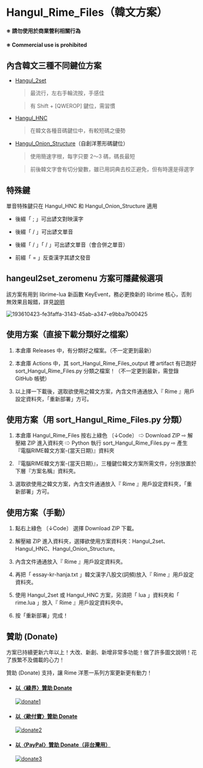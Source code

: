 # Hangul_Rime_Files（韓文方案）

#### ※ 請勿使用於商業營利相關行為
#### ※ Commercial use is prohibited

## 內含韓文三種不同鍵位方案

- [Hangul_2set](https://github.com/oniondelta/Hangul_Rime_Files/blob/main/Hangul_2set/README.md)

  > 最流行，左右手輪流按，手感佳

  > 有 Shift + [QWEROP] 鍵位，需習慣
  
- [Hangul_HNC](https://github.com/oniondelta/Hangul_Rime_Files/blob/main/Hangul_HNC/README.md)

  > 在韓文各種音碼鍵位中，有較短碼之優勢

- [Hangul_Onion_Structure](https://github.com/oniondelta/Hangul_Rime_Files/blob/main/Hangul_Onion_Structure/README.md)（自創洋蔥形碼鍵位）

  > 使用簡速字根，每字只要 2～3 碼，碼長最短

  > 前後韓文字會有切分變數，雖已用詞典去校正避免，但有時還是得選字


## 特殊鍵

單音特殊鍵只在 Hangul_HNC 和 Hangul_Onion_Structure 適用

- 後綴「 ; 」可出諺文對映漢字

- 後綴「 / 」可出諺文單音

- 後綴「 / 」「 / 」可出諺文單音（會合併之單音）

- 前綴「 = 」反查漢字其諺文發音


## hangeul2set_zeromenu 方案可隱藏候選項

該方案有用到 librime-lua 新函數 KeyEvent，務必更換新的 librime 核心，否則無效果且報錯，詳見[說明](https://github.com/oniondelta/Onion_Rime_Files/wiki/%E6%8E%A8%E8%96%A6-Rime-%E4%B8%BB%E7%A8%8B%E5%BC%8F%E5%AE%89%E8%A3%9D%E4%B9%8B%E7%89%88%E6%9C%AC%E5%92%8C%E6%96%B9%E6%B3%95) 

![193610423-fe3faffa-3143-45ab-a347-e9bba7b00425](https://user-images.githubusercontent.com/54584047/203571115-e429b0c6-5714-4456-95fa-a9667e3deec0.gif)


## 使用方案（直接下載分類好之檔案）

1. 本倉庫 Releases 中，有分類好之檔案。（不一定更到最新）

2. 本倉庫 Actions 中，其 sort_Hangul_Rime_Files_output 裡 artifact 有已跑好 sort_Hangul_Rime_Files.py 分類之檔案！（不一定更到最新，需登錄 GitHub 帳號）

3. 以上擇一下載後，選取欲使用之韓文方案，內含文件通通放入『 Rime 』用戶設定資料夾，「重新部署」方可。


## 使用方案（用 sort_Hangul_Rime_Files.py 分類）

1. 本倉庫 Hangul_Rime_Files 按右上綠色 〔↓Code〕 ⇨ Download ZIP ⇨ 解壓縮 ZIP 進入資料夾 ⇨ Python 執行 sort_Hangul_Rime_Files.py ⇨ 產生『電腦RIME韓文方案-{當天日期}』資料夾

2. 『電腦RIME韓文方案-{當天日期}』，三種鍵位韓文方案所需文件，分別放置於下層『方案名稱』資料夾。

3. 選取欲使用之韓文方案，內含文件通通放入『 Rime 』用戶設定資料夾，「重新部署」方可。


## 使用方案（手動）

1. 點右上綠色 〔↓Code〕 選擇 Download ZIP 下載。

2. 解壓縮 ZIP 進入資料夾，選擇欲使用方案資料夾：Hangul_2set、Hangul_HNC、Hangul_Onion_Structure。

3. 內含文件通通放入『 Rime 』用戶設定資料夾。

4. 再把「 essay-kr-hanja.txt 」韓文漢字八股文(詞頻)放入『 Rime 』用戶設定資料夾。

5. 使用 Hangul_2set 或 Hangul_HNC 方案，另須把「 lua 」資料夾和「 rime.lua 」放入『 Rime 』用戶設定資料夾中。

6. 按「重新部署」完成！


## 贊助 (Donate)

方案已持續更新六年以上！大改、新創、新增非常多功能！做了許多圖文說明！花了族繁不及備載的心力！

贊助 (Donate) 支持，讓 Rime 洋蔥一系列方案更新更有動力！

- #### [以〈綠界〉贊助 Donate](https://p.ecpay.com.tw/D555162)

    [![donate1](https://payment.ecpay.com.tw/Upload/QRCode/202010/QRCode_170c287e-2db8-4b50-b87f-8d36500a3958.png)](https://p.ecpay.com.tw/D555162)

- #### [以〈歐付寶〉贊助 Donate](https://qr.opay.tw/q1ql7)

    [![donate2](https://payment.opay.tw/Upload/Broadcaster/2294343/QRcode/QRCode_7AC0FA1CAD39F0B66CFD5513A2173D1A.png)](https://qr.opay.tw/q1ql7)

- #### [以〈PayPal〉贊助 Donate（非台灣用）](https://paypal.me/onioninput)

    [![donate3](https://github.com/user-attachments/assets/5ae6b20c-939d-4781-9f82-6865043ffeac)](https://paypal.me/onioninput)

